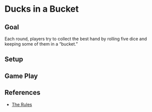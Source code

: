 
# Ducks in a Bucket

## Goal

Each round, players try to collect the best hand by
rolling five dice and keeping some of them in a “bucket.” 

## Setup

## Game Play



## References

* [The Rules](https://static1.squarespace.com/static/5e1ce8815cb76d3000d347f2/t/60a2eb0bfa1efe2eb201be62/1621289745401/DucksInABucket2021.pdf)
